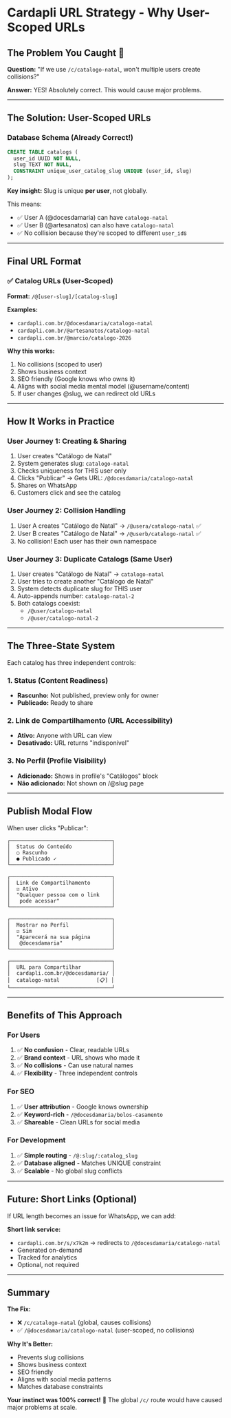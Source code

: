 # Cardapli URL Strategy - Why User-Scoped URLs

## The Problem You Caught 🎯

**Question:** "If we use `/c/catalogo-natal`, won't multiple users create collisions?"

**Answer:** YES! Absolutely correct. This would cause major problems.

---

## The Solution: User-Scoped URLs

### Database Schema (Already Correct!)
```sql
CREATE TABLE catalogs (
  user_id UUID NOT NULL,
  slug TEXT NOT NULL,
  CONSTRAINT unique_user_catalog_slug UNIQUE (user_id, slug)
);
```

**Key insight:** Slug is unique **per user**, not globally.

This means:
- ✅ User A (@docesdamaria) can have `catalogo-natal`
- ✅ User B (@artesanatos) can also have `catalogo-natal`
- ✅ No collision because they're scoped to different `user_id`s

---

## Final URL Format

### ✅ Catalog URLs (User-Scoped)
**Format:** `/@[user-slug]/[catalog-slug]`

**Examples:**
- `cardapli.com.br/@docesdamaria/catalogo-natal`
- `cardapli.com.br/@artesanatos/catalogo-natal`
- `cardapli.com.br/@marcio/catalogo-2026`

**Why this works:**
1. No collisions (scoped to user)
2. Shows business context
3. SEO friendly (Google knows who owns it)
4. Aligns with social media mental model (@username/content)
5. If user changes @slug, we can redirect old URLs

---

## How It Works in Practice

### User Journey 1: Creating & Sharing
1. User creates "Catálogo de Natal"
2. System generates slug: `catalogo-natal`
3. Checks uniqueness for THIS user only
4. Clicks "Publicar" → Gets URL: `/@docesdamaria/catalogo-natal`
5. Shares on WhatsApp
6. Customers click and see the catalog

### User Journey 2: Collision Handling
1. User A creates "Catálogo de Natal" → `/@usera/catalogo-natal` ✅
2. User B creates "Catálogo de Natal" → `/@userb/catalogo-natal` ✅
3. No collision! Each user has their own namespace

### User Journey 3: Duplicate Catalogs (Same User)
1. User creates "Catálogo de Natal" → `catalogo-natal`
2. User tries to create another "Catálogo de Natal"
3. System detects duplicate slug for THIS user
4. Auto-appends number: `catalogo-natal-2`
5. Both catalogs coexist: 
   - `/@user/catalogo-natal`
   - `/@user/catalogo-natal-2`

---

## The Three-State System

Each catalog has three independent controls:

### 1. Status (Content Readiness)
- **Rascunho:** Not published, preview only for owner
- **Publicado:** Ready to share

### 2. Link de Compartilhamento (URL Accessibility)
- **Ativo:** Anyone with URL can view
- **Desativado:** URL returns "indisponível"

### 3. No Perfil (Profile Visibility)
- **Adicionado:** Shows in profile's "Catálogos" block
- **Não adicionado:** Not shown on /@slug page

---

## Publish Modal Flow

When user clicks "Publicar":

```
┌─────────────────────────────────┐
│  Status do Conteúdo             │
│  ○ Rascunho                     │
│  ● Publicado ✓                  │
└─────────────────────────────────┘

┌─────────────────────────────────┐
│  Link de Compartilhamento       │
│  ☑ Ativo                        │
│  "Qualquer pessoa com o link    │
│   pode acessar"                 │
└─────────────────────────────────┘

┌─────────────────────────────────┐
│  Mostrar no Perfil              │
│  ☑ Sim                          │
│  "Aparecerá na sua página       │
│   @docesdamaria"                │
└─────────────────────────────────┘

┌─────────────────────────────────┐
│  URL para Compartilhar          │
│  cardapli.com.br/@docesdamaria/ │
│  catalogo-natal            [📋] │
└─────────────────────────────────┘
```

---

## Benefits of This Approach

### For Users
1. ✅ **No confusion** - Clear, readable URLs
2. ✅ **Brand context** - URL shows who made it
3. ✅ **No collisions** - Can use natural names
4. ✅ **Flexibility** - Three independent controls

### For SEO
1. ✅ **User attribution** - Google knows ownership
2. ✅ **Keyword-rich** - `/@docesdamaria/bolos-casamento`
3. ✅ **Shareable** - Clean URLs for social media

### For Development
1. ✅ **Simple routing** - `/@:slug/:catalog_slug`
2. ✅ **Database aligned** - Matches UNIQUE constraint
3. ✅ **Scalable** - No global slug conflicts

---

## Future: Short Links (Optional)

If URL length becomes an issue for WhatsApp, we can add:

**Short link service:**
- `cardapli.com.br/s/x7k2m` → redirects to `/@docesdamaria/catalogo-natal`
- Generated on-demand
- Tracked for analytics
- Optional, not required

---

## Summary

**The Fix:**
- ❌ `/c/catalogo-natal` (global, causes collisions)
- ✅ `/@docesdamaria/catalogo-natal` (user-scoped, no collisions)

**Why It's Better:**
- Prevents slug collisions
- Shows business context
- SEO friendly
- Aligns with social media patterns
- Matches database constraints

**Your instinct was 100% correct!** 🎯 The global `/c/` route would have caused major problems at scale.
